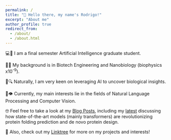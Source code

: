 ```yaml
---
permalink: /
title: "👋 Hello there, my name's Rodrigo!"
excerpt: "About me"
author_profile: true
redirect_from: 
  - /about/
  - /about.html
---
```

   
💻🧠  I am a final semester Artificial Intelligence graduate student.  

🧬🔬 My background is in Biotech Engineering and Nanobiology (biophysics x10<sup>-9</sup>).

🦠🔍 Naturally, I am very keen on leveraging AI to uncover biological insights.

📖👁️ Currently, my main interests lie in the fields of Natural Language Processing and Computer Vision.

🤓 Feel free to take a look at my [Blog Posts](https://rgonzlin.github.io/year-archive/), including my [latest](https://rgonzlin.github.io/posts/2012/08/blog-post-1/) discussing how state-of-the-art models (mainly transformers) are revolutionizing protein folding prediction and de novo protein design.

🔗 Also, check out my [Linktree](https://linktr.ee/rodgonzlin) for more on my projects and interests!